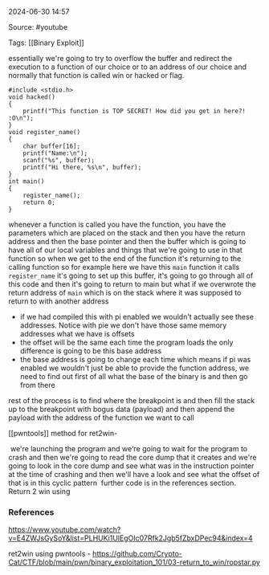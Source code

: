 
2024-06-30 14:57

Source: #youtube 

Tags: [[Binary Exploit]] 

essentially we're going to try to overflow the buffer and redirect the execution to a function of our choice or to an address of our choice and normally that function is called win or hacked or flag.

```
#include <stdio.h>
void hacked()
{
    printf("This function is TOP SECRET! How did you get in here?! :O\n");
}
void register_name()
{
    char buffer[16];
    printf("Name:\n");
    scanf("%s", buffer);
    printf("Hi there, %s\n", buffer);    
}
int main()
{
    register_name();
    return 0;
}
```
whenever a function is called you have the function, you have the parameters which are placed on the stack and then you have the return address and then the base pointer and then the buffer which is going to have all of our local variables and things that we're going to use in that function 
so when we get to the end of the function it's returning to the calling function so for example here we have this `main` function it calls `register_name` it's going to set up this buffer, it's going to go through all of this code and then it's going to return to main but what if we overwrote the return address of `main` which is on the stack where it was supposed to return to with another address

- if we had compiled this with pi enabled we wouldn't actually see these addresses. Notice with pie we don't have those same memory addresses what we have is offsets
- the offset will be the same each time the program loads the only difference is going to be this base address
- the base address is going to change each time which means if pi was enabled we wouldn't just be able to provide the function address, we need to find out first of all what the base of the binary is and then go from there

rest of the process is to find where the breakpoint is and then fill the stack up to the breakpoint with bogus data (payload) and then append the payload with the address of the function we want to call 

[[pwntools]] method for ret2win- 

 we're launching the program and we're going to wait for the program to crash and then we're going to read the core dump that it creates and we're going to look in the core dump and see what was in the instruction pointer at the time of crashing and then we'll have a look and see what the offset of that is in this cyclic pattern
 further code is in the references section. 
 
Return 2 win using


### References
https://www.youtube.com/watch?v=E4ZWJsGySoY&list=PLHUKi1UlEgOIc07Rfk2Jgb5fZbxDPec94&index=4

ret2win using pwntools - https://github.com/Crypto-Cat/CTF/blob/main/pwn/binary_exploitation_101/03-return_to_win/ropstar.py